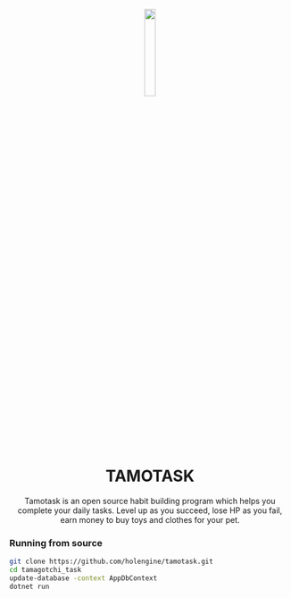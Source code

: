 <p align="center">
  <img src="https://i.imgur.com/Eqdtzuj.png" style="image-rendering: pixelated;" "alt="logo" width="20%"/>
</p>
<h1 align="center">
  TAMOTASK
</h1>

<p align="center">
  Tamotask is an open source habit building program which helps you complete your daily tasks. Level up as you succeed, lose HP as you fail, earn money to buy toys and clothes for your pet.
</p>

### Running from source

```bash
git clone https://github.com/holengine/tamotask.git
cd tamagotchi_task
update-database -context AppDbContext
dotnet run
```
